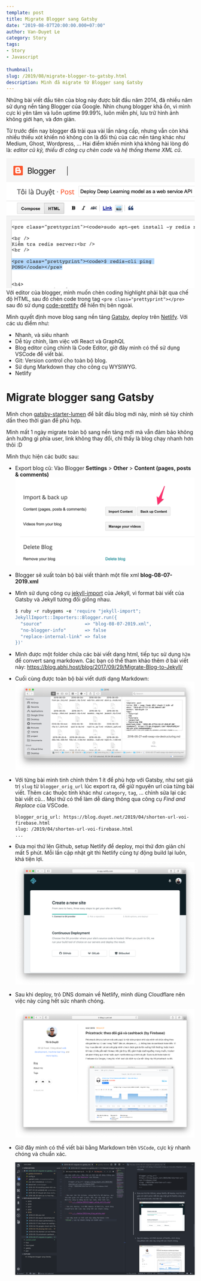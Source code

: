 ```yaml
---
template: post
title: Migrate Blogger sang Gatsby
date: "2019-08-07T20:00:00.000+07:00"
author: Van-Duyet Le
category: Story
tags:
- Story
- Javascript

thumbnail: 
slug: /2019/08/migrate-blogger-to-gatsby.html
description: Mình đã migrate từ Blogger sang Gatsby
---
```


Những bài viết đầu tiên của blog này được bắt đầu năm 2014, đã nhiều năm sử dụng nền tảng Blogger của Google.
Nhìn chung blogger khá ổn, vì mình cực kì yên tâm và luôn uptime 99.99%, luôn miễn phí, lưu trữ hình ảnh không giới hạn, và đơn giản. 

Từ trước đến nay blogger đã trải qua vài lần nâng cấp, nhưng vẫn còn khá nhiều thiếu xót khiến nó không còn là đối thủ của các nền tảng khác như Medium, Ghost, Wordpress, ... Hai điểm khiến mình khá không hài lòng đó là: *editor cũ kỹ, thiếu đi công cụ chèn code* và *hệ thống theme XML cũ*.


![](../../media/2019/blogger_old_editor.png)
Với editor của blogger, mình muốn chèn coding highlight phải bật qua chế độ HTML, sau đó chèn code trong tag `<pre class="prettyprint"></pre>` sau đó sử dụng [code-prettify](https://github.com/google/code-prettify) để hiển thị bên ngoài.


Mình quyết định move blog sang nền tảng [Gatsby](https://gatsbyjs.org), deploy trên [Netlify](https://www.netlify.com). Với các ưu điểm như:
- Nhanh, và siêu nhanh
- Dễ tùy chỉnh, làm việc với React và GraphQL
- Blog editor cũng chỉnh là Code Editor, giờ đây mình có thể sử dụng VSCode để viết bài.
- Git: Version control cho toàn bộ blog.
- Sử dụng Markdown thay cho công cụ WYSIWYG.
- Netlify 

# Migrate blogger sang Gatsby

Mình chọn [gatsby-starter-lumen](https://github.com/alxshelepenok/gatsby-starter-lumen) để bắt đầu blog mới này, mình sẽ tùy chỉnh dần theo thời gian để phù hợp. 

Mình mất 1 ngày migrate toàn bộ sang nền tảng mới mà vẫn đảm bảo không ảnh hưởng gì phía user, link không thay đổi, chỉ thấy là blog chạy nhanh hơn thôi :D 

Mình thực hiện các bước sau: 

- Export blog cũ: Vào Blogger **Settings** > **Other** > **Content (pages, posts & comments)**
    ![](../../media/2019/blogger_export.png)

- Blogger sẽ xuất toàn bộ bài viết thành một file xml **blog-08-07-2019.xml**

- Mình sử dụng công cụ [jekyll-import](https://import.jekyllrb.com/docs/blogger/) của Jekyll, vì format bài viết của Gatsby và Jekyll tương đối giống nhau.
    ```ruby
    $ ruby -r rubygems -e 'require "jekyll-import";
    JekyllImport::Importers::Blogger.run({
      "source"                => "blog-08-07-2019.xml",
      "no-blogger-info"       => false
      "replace-internal-link" => false
    })'
    ```

- Mình được một folder chứa các bài viết dạng html, tiếp tục sử dụng `h2m` để convert sang markdown. Các bạn có thể tham khảo thêm ở bài viết này: https://blog.abhi.host/blog/2017/09/29/Migrate-Blog-to-Jekyll/

- Cuối cùng được toàn bộ bài viết dưới dạng Markdown: 
    ![](../../media/2019/blogger_export_md.png)

- Với từng bài mình tinh chỉnh thêm 1 ít để phù hợp với Gatsby, như set giá trị `slug` từ `blogger_orig_url` lúc export ra, để giữ nguyên url của từng bài viết. Thêm các thuộc tính khác như `category`, `tag`, ... chỉnh sửa lại các bài viết cũ... Mọi thứ có thể làm dễ dàng thông qua công cụ *Find and Replace* của VSCode.
    ```
    blogger_orig_url: https://blog.duyet.net/2019/04/shorten-url-voi-firebase.html
    slug: /2019/04/shorten-url-voi-firebase.html
    ...
    ```

- Đưa mọi thứ lên Github, setup Netlify để deploy, mọi thứ đơn giản chỉ mất 5 phút. Mỗi lần cập nhật git thì Netlify cũng tự động build lại luôn, khá tiện lợi. 
    ![](../../media/2019/blogger_setup_netlify.png)

- Sau khi deploy, trỏ DNS domain về Netlify, mình dùng Cloudflare nên việc này cũng hết sức nhanh chóng.

    ![](../../media/2019/new_blog_gatsby.png)

- Giờ đây mình có thể viết bài bằng Markdown trên `VSCode`, cực kỳ nhanh chóng và chuẩn xác.

    ![](../../media/2019/new_editor_vscode.png)
